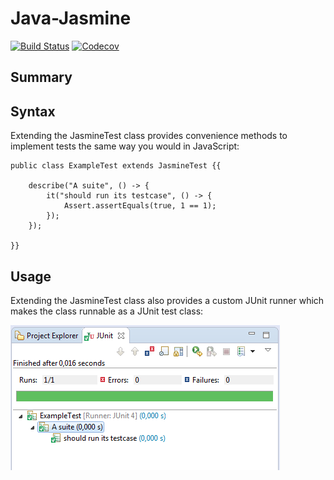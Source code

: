 # Java-Jasmine

[![Build Status](https://travis-ci.org/bvkatwijk/Java-Jasmine.svg?branch=master)](https://travis-ci.org/bvkatwijk/Java-Jasmine)
[![Codecov](https://codecov.io/gh/bvkatwijk/Java-Jasmine/branch/master/graph/badge.svg)](https://codecov.io/gh/bvkatwijk/Java-Jasmine)

## Summary

## Syntax

Extending the JasmineTest class provides convenience methods to implement tests the same way you would in JavaScript:

```
public class ExampleTest extends JasmineTest {{

	describe("A suite", () -> {
		it("should run its testcase", () -> {
			Assert.assertEquals(true, 1 == 1);
		});
	});

}}
```

## Usage

Extending the JasmineTest class also provides a custom JUnit runner which makes the class runnable as a JUnit test class:

![Eclipse JUnit Report](./screenshots/example-test-results.png)


